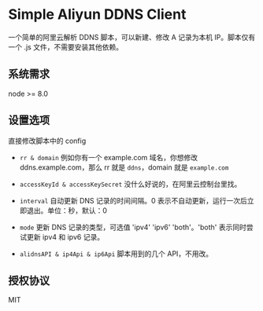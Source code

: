 # Simple Aliyun DDNS Client

一个简单的阿里云解析 DDNS 脚本，可以新建、修改 A 记录为本机 IP。脚本仅有一个 .js 文件，不需要安装其他依赖。

## 系统需求
node >= 8.0

## 设置选项
直接修改脚本中的 config

- `rr & domain`
例如你有一个 example.com 域名，你想修改 ddns.example.com，那么 rr 就是 `ddns`，domain 就是 `example.com`

- `accessKeyId & accessKeySecret`
没什么好说的，在阿里云控制台里找。

- `interval`
自动更新 DNS 记录的时间间隔。0 表示不自动更新，运行一次后立即退出。单位：秒，默认：0

- `mode`
更新 DNS 记录的类型，可选值 'ipv4' 'ipv6' 'both'。'both' 表示同时尝试更新 ipv4 和 ipv6 记录。

- `alidnsAPI & ip4Api & ip6Api`
脚本用到的几个 API，不用改。

## 授权协议
MIT
